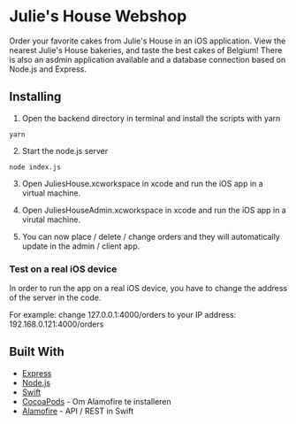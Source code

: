 # Julie's House Webshop

Order your favorite cakes from Julie's House in an iOS application. View the nearest Julie's House bakeries, and taste the best cakes of Belgium!
There is also an asdmin application available and a database connection based on Node.js and Express.

## Installing

1.  Open the backend directory in terminal and install the scripts with yarn

```
yarn
```

2.  Start the node.js server

```
node index.js
```

3.  Open JuliesHouse.xcworkspace in xcode and run the iOS app in a virtual machine.

4.  Open JuliesHouseAdmin.xcworkspace in xcode and run the iOS app in a virutal machine.

5.  You can now place / delete / change orders and they will automatically update in the admin / client app.

### Test on a real iOS device

In order to run the app on a real iOS device, you have to change the address of the server in the code.

For example: change 127.0.0.1:4000/orders to your IP address: 192.168.0.121:4000/orders

## Built With

* [Express](https://github.com/expressjs/express)
* [Node.js](https://github.com/nodejs)
* [Swift](https://github.com/apple/swift)
* [CocoaPods](https://guides.cocoapods.org/using/the-podfile.html) - Om Alamofire te installeren
* [Alamofire](https://github.com/Alamofire/Alamofire) - API / REST in Swift
